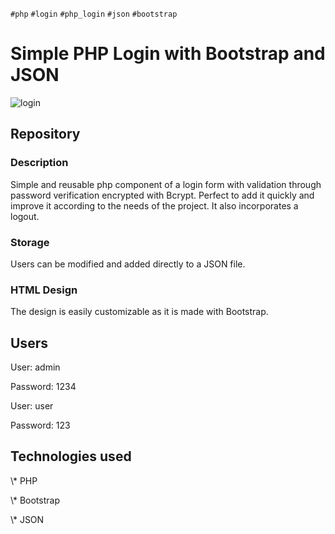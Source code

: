 `#php` `#login` `#php_login` `#json` `#bootstrap`

# Simple PHP Login with Bootstrap and JSON
<p>
  <img src="https://user-images.githubusercontent.com/103459716/211215888-672fd035-8b01-4ae8-b9af-fd6c9884edd9.png" alt="login" />
</p>

## Repository

### Description 
<p>
  Simple and reusable php component of a login form with validation through password verification encrypted with Bcrypt. Perfect to add it quickly and improve it according to the needs of the project. It also incorporates a logout.
</p>

### Storage
<p>
  Users can be modified and added directly to a JSON file.
</p>

### HTML Design
<p> 
  The design is easily customizable as it is made with Bootstrap. 
</p>

## Users
<p>User: admin</p>
<p>Password: 1234</p>

<p>User: user</p>
<p>Password: 123</p>

## Technologies used
<p>\* PHP</p>
<p>\* Bootstrap</p>
<p>\* JSON</p>

